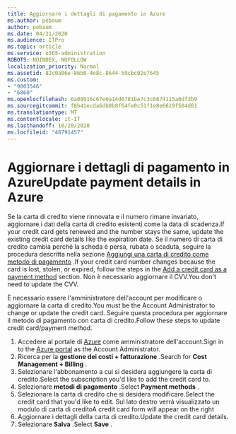 ```yaml
---
title: Aggiornare i dettagli di pagamento in Azure
ms.author: pebaum
author: pebaum
ms.date: 04/21/2020
ms.audience: ITPro
ms.topic: article
ms.service: o365-administration
ROBOTS: NOINDEX, NOFOLLOW
localization_priority: Normal
ms.assetid: 82c0a06e-86b0-4e8c-8644-59cbc02e7645
ms.custom:
- "9003546"
- "6860"
ms.openlocfilehash: 6a08916c67e0a14d6781be7c3c6874115a0df3b9
ms.sourcegitcommit: f8b41ecda6db0b8f64fe0c51f1e8e6619f504d61
ms.translationtype: MT
ms.contentlocale: it-IT
ms.lasthandoff: 10/28/2020
ms.locfileid: "48791457"
---
```

# <a name="update-payment-details-in-azure"></a><span data-ttu-id="c7b0c-102">Aggiornare i dettagli di pagamento in Azure</span><span class="sxs-lookup"><span data-stu-id="c7b0c-102">Update payment details in Azure</span></span>

<span data-ttu-id="c7b0c-103">Se la carta di credito viene rinnovata e il numero rimane invariato, aggiornare i dati della carta di credito esistenti come la data di scadenza.</span><span class="sxs-lookup"><span data-stu-id="c7b0c-103">If your credit card gets renewed and the number stays the same, update the existing credit card details like the expiration date.</span></span> <span data-ttu-id="c7b0c-104">Se il numero di carta di credito cambia perché la scheda è persa, rubata o scaduta, seguire la procedura descritta nella sezione [Aggiungi una carta di credito come metodo di pagamento](https://docs.microsoft.com/azure/cost-management-billing/manage/change-credit-card?WT.mc_id=Portal-Microsoft_Azure_Support#addcard) .</span><span class="sxs-lookup"><span data-stu-id="c7b0c-104">If your credit card number changes because the card is lost, stolen, or expired, follow the steps in the [Add a credit card as a payment method](https://docs.microsoft.com/azure/cost-management-billing/manage/change-credit-card?WT.mc_id=Portal-Microsoft_Azure_Support#addcard) section.</span></span> <span data-ttu-id="c7b0c-105">Non è necessario aggiornare il CVV.</span><span class="sxs-lookup"><span data-stu-id="c7b0c-105">You don't need to update the CVV.</span></span>

<span data-ttu-id="c7b0c-106">È necessario essere l'amministratore dell'account per modificare o aggiornare la carta di credito.</span><span class="sxs-lookup"><span data-stu-id="c7b0c-106">You must be the Account Administrator to change or update the credit card.</span></span> <span data-ttu-id="c7b0c-107">Seguire questa procedura per aggiornare il metodo di pagamento con carta di credito.</span><span class="sxs-lookup"><span data-stu-id="c7b0c-107">Follow these steps to update credit card/payment method.</span></span>

1. <span data-ttu-id="c7b0c-108">Accedere al portale di [Azure](https://portal.azure.com/) come amministratore dell'account.</span><span class="sxs-lookup"><span data-stu-id="c7b0c-108">Sign in to the [Azure portal](https://portal.azure.com/) as the Account Administrator.</span></span>
2. <span data-ttu-id="c7b0c-109">Ricerca per la **gestione dei costi + fatturazione** .</span><span class="sxs-lookup"><span data-stu-id="c7b0c-109">Search for **Cost Management + Billing** .</span></span>
3. <span data-ttu-id="c7b0c-110">Selezionare l'abbonamento a cui si desidera aggiungere la carta di credito.</span><span class="sxs-lookup"><span data-stu-id="c7b0c-110">Select the subscription you'd like to add the credit card to.</span></span>
4. <span data-ttu-id="c7b0c-111">Selezionare **metodi di pagamento** .</span><span class="sxs-lookup"><span data-stu-id="c7b0c-111">Select **Payment methods** .</span></span>
5. <span data-ttu-id="c7b0c-112">Selezionare la carta di credito che si desidera modificare.</span><span class="sxs-lookup"><span data-stu-id="c7b0c-112">Select the credit card that you'd like to edit.</span></span> <span data-ttu-id="c7b0c-113">Sul lato destro verrà visualizzato un modulo di carta di credito</span><span class="sxs-lookup"><span data-stu-id="c7b0c-113">A credit card form will appear on the right</span></span>
6. <span data-ttu-id="c7b0c-114">Aggiornare i dettagli della carta di credito.</span><span class="sxs-lookup"><span data-stu-id="c7b0c-114">Update the credit card details.</span></span>
7. <span data-ttu-id="c7b0c-115">Selezionare **Salva** .</span><span class="sxs-lookup"><span data-stu-id="c7b0c-115">Select **Save** .</span></span>
